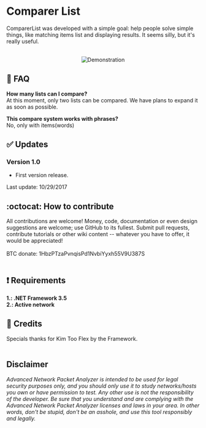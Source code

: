 # Comparer List
ComparerList was developed with a simple goal: help people solve simple things, like matching items list and displaying results. It seems silly, but it's really useful.<br><br>

<p align="center">
  <img src="https://i.imgur.com/PPIjcuB.gif" title="Demonstration">
</p>

## :trident: FAQ

**How many lists can I compare?**<br>
At this moment, only two lists can be compared. We have plans to expand it as soon as possible.

**This compare system works with phrases?**<br>
No, only with items(words)

## :white_check_mark: Updates
### Version 1.0<br>
- First version release.<br>

Last update: 10/29/2017

## :octocat: How to contribute
All contributions are welcome! Money, code, documentation or even design suggestions are welcome; use GitHub to its fullest. Submit pull requests, contribute tutorials or other wiki content -- whatever you have to offer, it would be appreciated!<br><br>
BTC donate: 1HbzPTzaPvnqisPd1NvbiYyxh55V9U387S<br><br>

## :heavy_exclamation_mark: Requirements
**1.: .NET Framework 3.5**<br>
**2.: Active network**

## :scroll: Credits
Specials thanks for Kim Too Flex by the Framework.
<br>
<br>
## Disclaimer
*Advanced Network Packet Analyzer is intended to be used for legal security purposes only, and you should only use it to study networks/hosts you own or have permission to test. Any other use is not the responsibility of the developer. Be sure that you understand and are complying with the Advanced Network Packet Analyzer licenses and laws in your area. In other words, don't be stupid, don't be an asshole, and use this tool responsibly and legally.*
